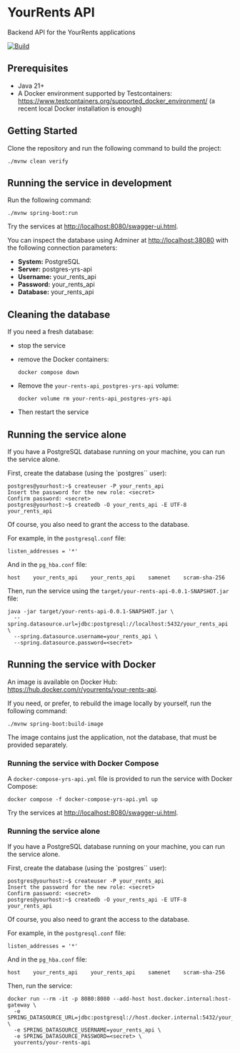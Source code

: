 # YourRents API

Backend API for the YourRents applications

[![Build](https://github.com/your-rents/your-rents-api/actions/workflows/maven.yml/badge.svg)](https://github.com/your-rents/your-rents-api/actions/workflows/maven.yml)

## Prerequisites

- Java 21+
- A Docker environment supported by Testcontainers: <https://www.testcontainers.org/supported_docker_environment/> (a recent local Docker installation is enough)

## Getting Started

Clone the repository and run the following command to build the project:

```shell
./mvnw clean verify
```

## Running the service in development

Run the following command:

```shell
./mvnw spring-boot:run
```

Try the services at <http://localhost:8080/swagger-ui.html>.

You can inspect the database using Adminer at <http://localhost:38080> with the following connection parameters:

- **System:** PostgreSQL
- **Server:** postgres-yrs-api
- **Username:** your_rents_api
- **Password:** your_rents_api
- **Database:** your_rents_api

## Cleaning the database

If you need a fresh database:

- stop the service
- remove the Docker containers:

     ```shell
     docker compose down
     ```

- Remove the `your-rents-api_postgres-yrs-api` volume:

     ```shell
     docker volume rm your-rents-api_postgres-yrs-api
     ```

- Then restart the service

## Running the service alone

If you have a PostgreSQL database running on your machine, you can run the service alone.

First, create the database (using the `postgres`` user):

```shell
postgres@yourhost:~$ createuser -P your_rents_api
Insert the password for the new role: <secret>
Confirm password: <secret>
postgres@yourhost:~$ createdb -O your_rents_api -E UTF-8 your_rents_api
```

Of course, you also need to grant the access to the database.

For example, in the `postgresql.conf` file:

```properties
listen_addresses = '*'
```

And in the `pg_hba.conf` file:

```text
host    your_rents_api    your_rents_api    samenet    scram-sha-256
```

Then, run the service using the `target/your-rents-api-0.0.1-SNAPSHOT.jar` file:

```shell
java -jar target/your-rents-api-0.0.1-SNAPSHOT.jar \
  --spring.datasource.url=jdbc:postgresql://localhost:5432/your_rents_api \
  --spring.datasource.username=your_rents_api \
  --spring.datasource.password=<secret>
```

## Running the service with Docker

An image is available on Docker Hub: <https://hub.docker.com/r/yourrents/your-rents-api>.

If you need, or prefer, to rebuild the image locally by yourself, run the following command:

```shell
./mvnw spring-boot:build-image
```

The image contains just the application, not the database, that must be provided separately.

### Running the service with Docker Compose

A `docker-compose-yrs-api.yml` file is provided to run the service with Docker Compose:

```shell
docker compose -f docker-compose-yrs-api.yml up
```

Try the services at <http://localhost:8080/swagger-ui.html>.

### Running the service alone

If you have a PostgreSQL database running on your machine, you can run the service alone.

First, create the database (using the `postgres`` user):

```shell
postgres@yourhost:~$ createuser -P your_rents_api
Insert the password for the new role: <secret>
Confirm password: <secret>
postgres@yourhost:~$ createdb -O your_rents_api -E UTF-8 your_rents_api
```

Of course, you also need to grant the access to the database.

For example, in the `postgresql.conf` file:

```properties
listen_addresses = '*'
```

And in the `pg_hba.conf` file:

```text
host    your_rents_api    your_rents_api    samenet    scram-sha-256
```

Then, run the service:

```shell
docker run --rm -it -p 8080:8080 --add-host host.docker.internal:host-gateway \
  -e SPRING_DATASOURCE_URL=jdbc:postgresql://host.docker.internal:5432/your_rents_api \
  -e SPRING_DATASOURCE_USERNAME=your_rents_api \
  -e SPRING_DATASOURCE_PASSWORD=<secret> \
  yourrents/your-rents-api
```

